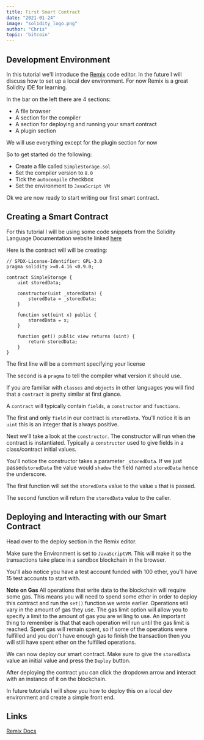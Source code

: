 ```yaml
---
title: First Smart Contract
date: "2021-01-24"
image: "solidity_logo.png"
author: "Chris"
topic: 'bitcoin'
---
```


## Development Environment

In this tutorial we'll introduce the [Remix](https://remix.ethereum.org/) code editor. In the future I will discuss how to set up a local dev environment. For now Remix is a great Solidity IDE for learning.

In the bar on the left there are 4 sections:

- A file browser
- A section for the compiler
- A section for deploying and running your smart contract
- A plugin section

We will use everything except for the plugin section for now

So to get started do the following:

- Create a file called `SimpleStorage.sol`
- Set the compiler version to `8.0`
- Tick the `autocompile` checkbox
- Set the environment to `JavaScript VM`

Ok we are now ready to start writing our first smart contract.

## Creating a Smart Contract

For this tutorial I will be using some code snippets from the Solidity Language Documentation website linked [here](https://docs.soliditylang.org/en/v0.8.0/introduction-to-smart-contracts.html#a-simple-smart-contract)

Here is the contract will will be creating:

```
// SPDX-License-Identifier: GPL-3.0
pragma solidity >=0.4.16 <0.9.0;

contract SimpleStorage {
    uint storedData;

    constructor(uint _storedData) {
        storedData = _storedData;
    }

    function set(uint x) public {
        storedData = x;
    }

    function get() public view returns (uint) {
        return storedData;
    }
}
```

The first line will be a comment specifying your license

The second is a `pragma` to tell the compiler what version it should use.

If you are familiar with `classes` and `objects` in other languages you will find that a `contract` is pretty similar at first glance.

A `contract` will typically contain `fields`, a `constructor` and `functions`.

The first and only `field` in our contract is `storedData`. You'll notice it is an `uint` this is an integer that is always positive.

Next we'll take a look at the `constructor`. The constructor will run when the contract is instantiated. Typically a `constructor` used to give fields in a class/contract initial values.

You'll notice the constructor takes a parameter `_storedData`. If we just passed`storedData` the value would `shadow` the field named `storedData` hence the underscore.

The first function will set the `storedData` value to the value `x` that is passed.

The second function will return the `storedData` value to the caller.

## Deploying and Interacting with our Smart Contract

Head over to the deploy section in the Remix editor.

Make sure the Environment is set to `JavaScriptVM`. This will make it so the transactions take place in a sandbox blockchain in the browser.

You'll also notice you have a test account funded with 100 ether, you'll have 15 test accounts to start with.

**Note on Gas** All operations that write data to the blockchain will require some gas. This means you will need to spend some ether in order to deploy this contract and run the `set()` function we wrote earlier. Operations will vary in the amount of gas they use. The gas limit option will allow you to specify a limit to the amount of gas you are willing to use. An important thing to remember is that that each operation will run until the gas limit is reached. Spent gas will remain spent, so if some of the operations were fulfilled and you don't have enough gas to finish the transaction then you will still have spent ether on the fulfilled operations.

We can now deploy our smart contract. Make sure to give the `storedData` value an initial value and press the `Deploy` button.

After deploying the contract you can click the dropdown arrow and interact with an instance of it on the blockchain.

In future tutorials I will show you how to deploy this on a local dev environment and create a simple front end.

## Links

[Remix Docs](https://remix-ide.readthedocs.io/en/latest/run.html#run-setup)
